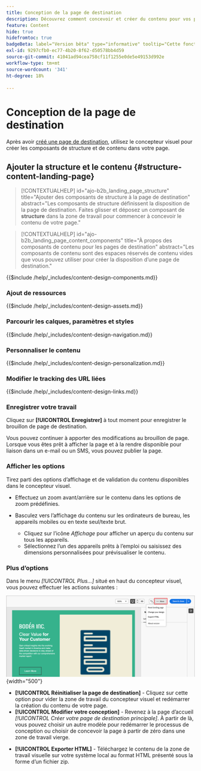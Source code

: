 ```yaml
---
title: Conception de la page de destination
description: Découvrez comment concevoir et créer du contenu pour vos pages de destination qui prennent en charge les parcours et les campagnes de compte.
feature: Content
hide: true
hidefromtoc: true
badgeBeta: label="Version bêta" type="informative" tooltip="Cette fonctionnalité est actuellement en version bêta limitée"
exl-id: 9297cfb0-ec77-4b20-8f62-d50578bb4d59
source-git-commit: 41041ad94cea758cf11f1255e0de5e49153d992e
workflow-type: tm+mt
source-wordcount: '341'
ht-degree: 18%

---
```


# Conception de la page de destination

Après avoir [créé une page de destination](./landing-pages.md#create-a-landing-page), utilisez le concepteur visuel pour créer les composants de structure et de contenu dans votre page.

## Ajouter la structure et le contenu {#structure-content-landing-page}

>[!CONTEXTUALHELP]
>id="ajo-b2b_landing_page_structure"
>title="Ajouter des composants de structure à la page de destination"
>abstract="Les composants de structure définissent la disposition de la page de destination. Faites glisser et déposez un composant de **structure** dans la zone de travail pour commencer à concevoir le contenu de votre page."

>[!CONTEXTUALHELP]
>id="ajo-b2b_landing_page_content_components"
>title="À propos des composants de contenu pour les pages de destination"
>abstract="Les composants de contenu sont des espaces réservés de contenu vides que vous pouvez utiliser pour créer la disposition d’une page de destination."

{{$include /help/_includes/content-design-components.md}}

### Ajout de ressources

{{$include /help/_includes/content-design-assets.md}}

### Parcourir les calques, paramètres et styles

{{$include /help/_includes/content-design-navigation.md}}

### Personnaliser le contenu

{{$include /help/_includes/content-design-personalization.md}}

### Modifier le tracking des URL liées

{{$include /help/_includes/content-design-links.md}}

### Enregistrer votre travail

Cliquez sur **[!UICONTROL Enregistrer]** à tout moment pour enregistrer le brouillon de page de destination.

Vous pouvez continuer à apporter des modifications au brouillon de page. Lorsque vous êtes prêt à afficher la page et à la rendre disponible pour liaison dans un e-mail ou un SMS, vous pouvez publier la page.

### Afficher les options

Tirez parti des options d’affichage et de validation du contenu disponibles dans le concepteur visuel.

* Effectuez un zoom avant/arrière sur le contenu dans les options de zoom prédéfinies.

* Basculez vers l’affichage du contenu sur les ordinateurs de bureau, les appareils mobiles ou en texte seul/texte brut.
   * Cliquez sur l’icône _Affichage_ pour afficher un aperçu du contenu sur tous les appareils.
   * Sélectionnez l’un des appareils prêts à l’emploi ou saisissez des dimensions personnalisées pour prévisualiser le contenu.

### Plus d’options

Dans le menu _[!UICONTROL Plus...]_ situé en haut du concepteur visuel, vous pouvez effectuer les actions suivantes :

![Cliquez sur Plus pour accéder aux actions du modèle](./assets/landing-page-designer-more-menu.png){width="500"}

* **[!UICONTROL Réinitialiser la page de destination]** - Cliquez sur cette option pour vider la zone de travail du concepteur visuel et redémarrer la création du contenu de votre page.
* **[!UICONTROL Modifier votre conception]** - Revenez à la page d’accueil _[!UICONTROL Créer votre page de destination principale]_. À partir de là, vous pouvez choisir un autre modèle pour redémarrer le processus de conception ou choisir de concevoir la page à partir de zéro dans une zone de travail vierge.
<!--- * **[!UICONTROL Save as content template]** - Save the page body as a landing page template to be reused across multiple landing pages. You provide a name and description for the template and save it to the list of saved  landing page templates. -->
* **[!UICONTROL Exporter HTML]** - Téléchargez le contenu de la zone de travail visuelle sur votre système local au format HTML présenté sous la forme d’un fichier zip.
